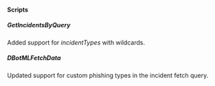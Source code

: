 
#### Scripts
##### GetIncidentsByQuery
Added support for *incidentTypes* with wildcards.

##### DBotMLFetchData
Updated support for custom phishing types in the incident fetch query.